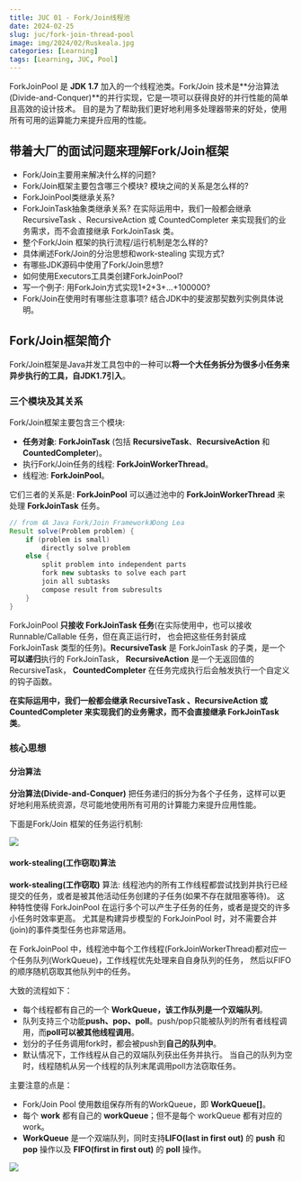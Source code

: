 ```yaml
---
title: JUC 01 - Fork/Join线程池
date: 2024-02-25
slug: juc/fork-join-thread-pool
image: img/2024/02/Ruskeala.jpg
categories: [Learning]
tags: [Learning, JUC, Pool]
---
```


ForkJoinPool 是 **JDK 1.7** 加入的一个线程池类。Fork/Join 技术是**分治算法(Divide-and-Conquer)**的并行实现，它是一项可以获得良好的并行性能的简单且高效的设计技术。
目的是为了帮助我们更好地利用多处理器带来的好处，使用所有可用的运算能力来提升应用的性能。

## 带着大厂的面试问题来理解Fork/Join框架

* Fork/Join主要用来解决什么样的问题?
* Fork/Join框架主要包含哪三个模块? 模块之间的关系是怎么样的?
* ForkJoinPool类继承关系?
* ForkJoinTask抽象类继承关系? 在实际运用中，我们一般都会继承 RecursiveTask 、RecursiveAction 或 CountedCompleter 来实现我们的业务需求，而不会直接继承 ForkJoinTask 类。
* 整个Fork/Join 框架的执行流程/运行机制是怎么样的?
* 具体阐述Fork/Join的分治思想和work-stealing 实现方式?
* 有哪些JDK源码中使用了Fork/Join思想?
* 如何使用Executors工具类创建ForkJoinPool?
* 写一个例子: 用ForkJoin方式实现1+2+3+...+100000?
* Fork/Join在使用时有哪些注意事项? 结合JDK中的斐波那契数列实例具体说明。

## Fork/Join框架简介

Fork/Join框架是Java并发工具包中的一种可以**将一个大任务拆分为很多小任务来异步执行的工具，自JDK1.7引入**。

### 三个模块及其关系

Fork/Join框架主要包含三个模块:

* **任务对象**: **ForkJoinTask** (包括 **RecursiveTask**、**RecursiveAction** 和 **CountedCompleter**)。
* 执行Fork/Join任务的线程: **ForkJoinWorkerThread**。
* 线程池: **ForkJoinPool**。

它们三者的关系是: **ForkJoinPool** 可以通过池中的 **ForkJoinWorkerThread** 来处理 **ForkJoinTask** 任务。

```java
// from 《A Java Fork/Join Framework》Dong Lea
Result solve(Problem problem) {
	if (problem is small)
 		directly solve problem
 	else {
 		split problem into independent parts
 		fork new subtasks to solve each part
 		join all subtasks
 		compose result from subresults
	}
}
```

ForkJoinPool **只接收 ForkJoinTask 任务**(在实际使用中，也可以接收 Runnable/Callable 任务，但在真正运行时，
也会把这些任务封装成 ForkJoinTask 类型的任务)。**RecursiveTask** 是 ForkJoinTask 的子类，是一个**可以递归**执行的 ForkJoinTask，
**RecursiveAction** 是一个无返回值的 RecursiveTask，
**CountedCompleter** 在任务完成执行后会触发执行一个自定义的钩子函数。

**在实际运用中，我们一般都会继承 RecursiveTask 、RecursiveAction 或 CountedCompleter 来实现我们的业务需求，而不会直接继承 ForkJoinTask 类**。

### 核心思想
#### 分治算法

**分治算法(Divide-and-Conquer)** 把任务递归的拆分为各个子任务，这样可以更好地利用系统资源，尽可能地使用所有可用的计算能力来提升应用性能。

下面是Fork/Join 框架的任务运行机制:

![](img/2024/02/fork-join-1.png)

#### work-stealing(工作窃取)算法

**work-stealing(工作窃取)** 算法: 线程池内的所有工作线程都尝试找到并执行已经提交的任务，或者是被其他活动任务创建的子任务(如果不存在就阻塞等待)。
这种特性使得 ForkJoinPool 在运行多个可以产生子任务的任务，或者是提交的许多小任务时效率更高。
尤其是构建异步模型的 ForkJoinPool 时，对不需要合并(join)的事件类型任务也非常适用。

在 ForkJoinPool 中，线程池中每个工作线程(ForkJoinWorkerThread)都对应一个任务队列(WorkQueue)，工作线程优先处理来自自身队列的任务， 
然后以FIFO的顺序随机窃取其他队列中的任务。

大致的流程如下：

* 每个线程都有自己的一个 **WorkQueue，该工作队列是一个双端队列**。
* 队列支持三个功能**push、pop、poll**。push/pop只能被队列的所有者线程调用，而**poll可以被其他线程调用**。
* 划分的子任务调用fork时，都会被push到**自己的队列中**。
* 默认情况下，工作线程从自己的双端队列获出任务并执行。 当自己的队列为空时，线程随机从另一个线程的队列末尾调用poll方法窃取任务。

主要注意的点是：

* Fork/Join Pool 使用数组保存所有的WorkQueue，即 **WorkQueue[]**。
* 每个 **work** 都有自己的 **workQueue**；但不是每个 workQueue 都有对应的 work。
* **WorkQueue** 是一个双端队列，同时支持**LIFO(last in first out)** 的 **push** 和 **pop** 操作以及
**FIFO(first in first out)** 的 **poll** 操作。

![](img/2024/02/fork-join-2.png)





